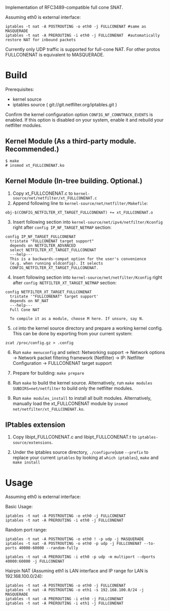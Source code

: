 
Implementation of RFC3489-compatible full cone SNAT.

Assuming eth0 is external interface:
```
iptables -t nat -A POSTROUTING -o eth0 -j FULLCONENAT #same as MASQUERADE  
iptables -t nat -A PREROUTING -i eth0 -j FULLCONENAT  #automatically restore NAT for inbound packets
```
Currently only UDP traffic is supported for full-cone NAT. For other protos FULLCONENAT is equivalent to MASQUERADE.

Build
======
Prerequisites: 
* kernel source  
* iptables source ( git://git.netfilter.org/iptables.git ) 

Confirm the kernel configuration option `CONFIG_NF_CONNTRACK_EVENTS` is enabled. If this option is disabled on your system, enable it and rebuild your netfilter modules.

Kernel Module (As a third-party module. Recommended.)
-------------
```
$ make
# insmod xt_FULLCONENAT.ko
```

Kernel Module (In-tree building. Optional.)
-------------
1. Copy xt_FULLCONENAT.c to `kernel-source/net/netfilter/xt_FULLCONENAT.c`   
2. Append following line to `kernel-source/net/netfilter/Makefile`:

```
obj-$(CONFIG_NETFILTER_XT_TARGET_FULLCONENAT) += xt_FULLCONENAT.o
```

3. Insert following section into `kernel-source/net/ipv4/netfilter/Kconfig` right after `config IP_NF_TARGET_NETMAP` section:

```
config IP_NF_TARGET_FULLCONENAT
  tristate "FULLCONENAT target support"
  depends on NETFILTER_ADVANCED
  select NETFILTER_XT_TARGET_FULLCONENAT
  ---help---
  This is a backwards-compat option for the user's convenience
  (e.g. when running oldconfig). It selects
  CONFIG_NETFILTER_XT_TARGET_FULLCONENAT.

```

4. Insert following section into `kernel-source/net/netfilter/Kconfig` right after `config NETFILTER_XT_TARGET_NETMAP` section:

```
config NETFILTER_XT_TARGET_FULLCONENAT
  tristate '"FULLCONENAT" target support'
  depends on NF_NAT
  ---help---
  Full Cone NAT

  To compile it as a module, choose M here. If unsure, say N.

```

5. `cd` into the kernel source directory and prepare a working kernel config. This can be done by exporting from your current system:

```
zcat /proc/config.gz > .config
```

6. Run `make menuconfig` and select:
    Networking support -> Network options -> Network packet filtering framework (Netfilter) -> IP: Netfilter Configuration -> <M> FULLCONENAT target support

7. Prepare for building: `make prepare`

8. Run `make` to build the kernel source. Alternatively, run `make modules SUBDIRS=net/netfilter` to build only the netfilter modules.

9. Run `make modules_install` to install all built modules. Alternatively, manually load the xt_FULLCONENAT module by `insmod net/netfilter/xt_FULLCONENAT.ko`.

IPtables extension
------------------

1. Copy libipt_FULLCONENAT.c and libipt_FULLCONENAT.t to `iptables-source/extensions`.

2. Under the iptables source directory, `./configure`(use `--prefix` to replace your current `iptables` by looking at `which iptables`), `make` and `make install`

Usage
=====

Assuming eth0 is external interface:

Basic Usage:

```
iptables -t nat -A POSTROUTING -o eth0 -j FULLCONENAT
iptables -t nat -A PREROUTING -i eth0 -j FULLCONENAT
```

Random port range:

```
iptables -t nat -A POSTROUTING -o eth0 ! -p udp -j MASQUERADE
iptables -t nat -A POSTROUTING -o eth0 -p udp -j FULLCONENAT --to-ports 40000-60000 --random-fully

iptables -t nat -A PREROUTING -i eth0 -p udp -m multiport --dports 40000:60000 -j FULLCONENAT
```

Hairpin NAT (Assuming eth1 is LAN interface and IP range for LAN is 192.168.100.0/24):
```
iptables -t nat -A POSTROUTING -o eth0 -j FULLCONENAT
iptables -t nat -A POSTROUTING -o eth1 -s 192.168.100.0/24 -j MASQUERADE
iptables -t nat -A PREROUTING -i eth0 -j FULLCONENAT
iptables -t nat -A PREROUTING -i eth1 -j FULLCONENAT
```
